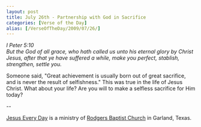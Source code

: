 ```yaml
---
layout: post
title: July 26th - Partnership with God in Sacrifice
categories: [Verse of the Day]
alias: [/VerseOfTheDay/2009/07/26/]
---
```


_I Peter 5:10  
But the God of all grace, who hath called us unto his eternal glory
by Christ Jesus, after that ye have suffered a while, make you
perfect, stablish, strengthen, settle you._

Someone said, "Great achievement is usually born out of great
sacrifice, and is never the result of selfishness." This was true in
the life of Jesus Christ. What about your life? Are you will to make
a selfless sacrifice for Him today?

 --

<a href=http://jesuseveryday.net>Jesus Every Day</a> is a ministry of <a href=http://rodgersbaptist.net>Rodgers Baptist Church</a> in Garland, Texas.
